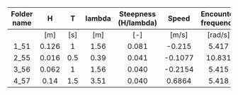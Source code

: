 
| Folder   name |   H   |  T  | lambda | Steepness (H/lambda) |  Speed  | Encounter frequency |
|:-------------:|:-----:|:---:|:------:|:--------------------:|:-------:|:-------------------:|
|               |  [m]  | [s] |   [m]  |          [-]         |  [m/s]  |       [rad/s]       |
|      1_51     | 0.126 |  1  |  1.56  |         0.081        |  -0.215 |        5.417        |
|      2_55     | 0.016 | 0.5 |  0.39  |         0.041        | -0.1077 |        10.831       |
|      3_56     | 0.062 |  1  |  1.56  |         0.040        | -0.2154 |        5.415        |
|      4_57     |  0.14 | 1.5 |  3.51  |         0.040        |  0.6864 |        5.418        |
